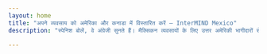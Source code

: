 ```yaml
---
layout: home
title: "अपने व्यवसाय को अमेरिका और कनाडा में विस्तारित करें — InterMIND Mexico"
description: "स्पेनिश बोलें, वे अंग्रेजी सुनते हैं। मैक्सिकन व्यवसायों के लिए उत्तर अमेरिकी भागीदारों से जुड़ने हेतु रियल-टाइम अनुवाद।"

---
```


<HeroSection
  title="**स्पेनिश** बोलें। <br>वे **अंग्रेजी** सुनते हैं। <br>अधिक सौदे बंद करें।"
  text="रियल-टाइम भाषण अनुवाद के माध्यम से मैक्सिकन व्यवसायों को अमेरिकी और कनाडाई भागीदारों से जोड़ें।">
<NavButton buttonLabel="और जानें" buttonClass="brand" to="/" />
<NavButton buttonLabel="सहायक" buttonClass="alt" to="/chat" />
</HeroSection>

<br>
<VideoPlayer src="/demo-en-mx.mp4" />